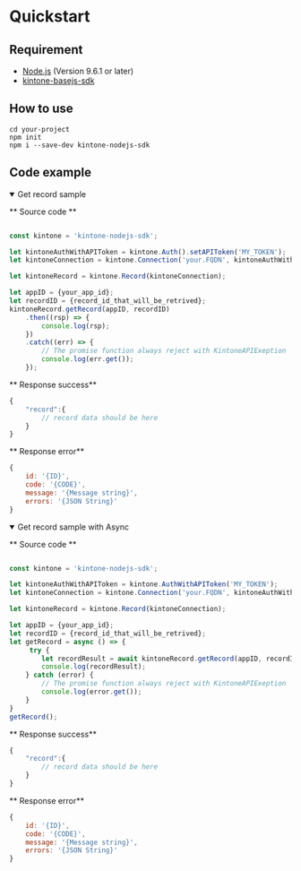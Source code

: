 # Quickstart

## Requirement

* [Node.js](https://nodejs.org/en/) (Version 9.6.1 or later)
* [kintone-basejs-sdk](/comming)

## How to use

```shell
cd your-project
npm init
npm i --save-dev kintone-nodejs-sdk
```

## Code example

<details class="tab-container" open>
<Summary>Get record sample</Summary>

** Source code **

```javascript

const kintone = 'kintone-nodejs-sdk';

let kintoneAuthWithAPIToken = kintone.Auth().setAPIToken('MY_TOKEN');
let kintoneConnection = kintone.Connection('your.FQDN', kintoneAuthWithAPIToken);

let kintoneRecord = kintone.Record(kintoneConnection);

let appID = {your_app_id};
let recordID = {record_id_that_will_be_retrived};
kintoneRecord.getRecord(appID, recordID)
    .then((rsp) => {
        console.log(rsp);
    })
    .catch((err) => {
        // The promise function always reject with KintoneAPIExeption
        console.log(err.get());
    });
```

** Response success**

```javascript
{
    "record":{
        // record data should be here
    }
}
```

** Response error**

```javascript
{
    id: '{ID}',
    code: '{CODE}',
    message: '{Message string}',
    errors: '{JSON String}'
}
```

</details>

<details class="tab-container" open>
<Summary>Get record sample with Async</Summary>

** Source code **

```javascript

const kintone = 'kintone-nodejs-sdk';

let kintoneAuthWithAPIToken = kintone.AuthWithAPIToken('MY_TOKEN');
let kintoneConnection = kintone.Connection('your.FQDN', kintoneAuthWithAPIToken);

let kintoneRecord = kintone.Record(kintoneConnection);

let appID = {your_app_id};
let recordID = {record_id_that_will_be_retrived};
let getRecord = async () => {
     try {
        let recordResult = await kintoneRecord.getRecord(appID, recordID);
        console.log(recordResult);
    } catch (error) {
        // The promise function always reject with KintoneAPIExeption
        console.log(error.get());
    }
}
getRecord();
```

** Response success**

```javascript
{
    "record":{
        // record data should be here
    }
}
```

** Response error**

```javascript
{ 
    id: '{ID}',
    code: '{CODE}',
    message: '{Message string}',
    errors: '{JSON String}'
}
```

</details>

